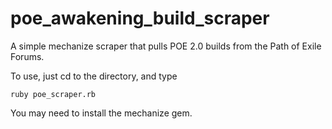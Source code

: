 # poe_awakening_build_scraper
A simple mechanize scraper that pulls POE 2.0 builds from the Path of Exile Forums.

To use, just cd to the directory, and type
```
ruby poe_scraper.rb
```

You may need to install the mechanize gem.
